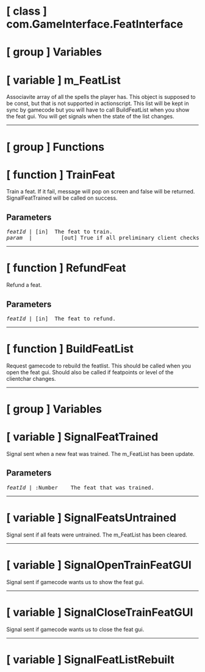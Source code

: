 # [ class ] com.GameInterface.FeatInterface

# [ group ] Variables

# [ variable ] m_FeatList

Associavite array of all the spells the player has. This object is supposed to be const, but that is not supported in actionscript. This list will be kept in sync by gamecode but you will have to call BuildFeatList when you show the feat gui. You will get signals when the state of the list changes.

---

# [ group ] Functions

# [ function ] TrainFeat

Train a feat. If it fail, message will pop on screen and false will be returned. SignalFeatTrained will be called on success.

## Parameters

<pre>
<em>featId</em> | [in]  The feat to train.                                                 
<em>param</em>  |         [out] True if all preliminary client checks was ok. False if not.
</pre>

---

# [ function ] RefundFeat

Refund a feat.

## Parameters

<pre>
<em>featId</em> | [in]  The feat to refund.
</pre>

---

# [ function ] BuildFeatList

Request gamecode to rebuild the featlist. This should be called when you open the feat gui. Should also be called if featpoints or level of the clientchar changes.

---

# [ group ] Variables

# [ variable ] SignalFeatTrained

Signal sent when a new feat was trained. The m_FeatList has been update.

## Parameters

<pre>
<em>featId</em> | :Number    The feat that was trained.
</pre>

---

# [ variable ] SignalFeatsUntrained

Signal sent if all feats were untrained. The m_FeatList has been cleared.

---

# [ variable ] SignalOpenTrainFeatGUI

Signal sent if gamecode wants us to show the feat gui.

---

# [ variable ] SignalCloseTrainFeatGUI

Signal sent if gamecode wants us to close the feat gui.

---

# [ variable ] SignalFeatListRebuilt

